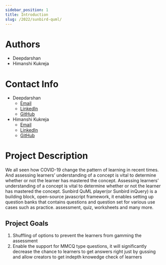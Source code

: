 ```yaml
---
sidebar_position: 1
title: Introduction
slug: /2022/sunbird-quml/
---
```


# Authors

-   Deepdarshan
-   Himanshi Kukreja

# Contact Info

-   Deepdarshan
    -   [Email](mailto:deepdarshan21@gmail.com)
    -   [LinkedIn](https://www.linkedin.com/in/deepdarshan-he-him-65673319a/)
    -   [GitHub](https://github.com/deepdarshan21)
-   Himanshi Kukreja
    -   [Email](mailto:himanshikukreja2602@gmail.com)
    -   [LinkedIn](https://www.linkedin.com/in/himanshi-kukreja-40813a201/)
    -   [GitHub](https://github.com/himanshi-2602)

# Project Description
We all seen how COVID-19 change the pattern of learning in recent times. And assessing learners’ understanding of a concept is vital to determine whether or not the learner has mastered the concept. Assessing learners’ understanding of a concept is vital to determine whether or not the learner has mastered the concept.
Sunbird QuML player(or Sunbird inQuery) is a building block, open-source javascript framework, it enables setting up question banks that contains questions and question set for various use cases such as practice. assessment, quiz, worksheets and many more. 

## Project Goals
1. Shuffling of options to prevent the learners from gamming the assessment
2. Enable the support for MMCQ type questions, it will significantly decrease the chance to learners to get answers right just by gussing and allow creators to get indepth knowedge check of learners
